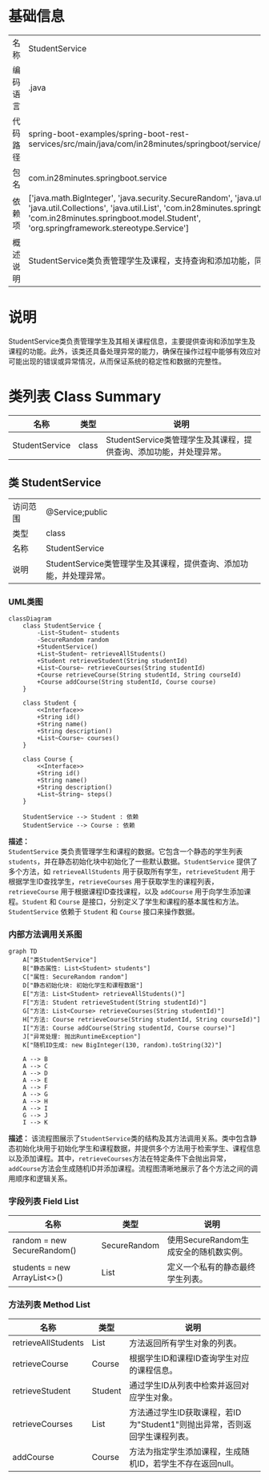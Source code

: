# 基础信息

|      |      |
|------|------|
| 名称 | StudentService |
| 编码语言 | .java |
| 代码路径 | spring-boot-examples/spring-boot-rest-services/src/main/java/com/in28minutes/springboot/service/StudentService.java |
| 包名 | com.in28minutes.springboot.service |
| 依赖项 | ['java.math.BigInteger', 'java.security.SecureRandom', 'java.util.ArrayList', 'java.util.Collections', 'java.util.List', 'com.in28minutes.springboot.model.Course', 'com.in28minutes.springboot.model.Student', 'org.springframework.stereotype.Service'] |
| 概述说明 | StudentService类负责管理学生及课程，支持查询和添加功能，同时处理异常。 |

# 说明

StudentService类负责管理学生及其相关课程信息，主要提供查询和添加学生及课程的功能。此外，该类还具备处理异常的能力，确保在操作过程中能够有效应对可能出现的错误或异常情况，从而保证系统的稳定性和数据的完整性。

# 类列表 Class Summary

| 名称   | 类型  | 说明 |
|-------|------|-------------|
| StudentService | class | StudentService类管理学生及其课程，提供查询、添加功能，并处理异常。 |



## 类 StudentService

|      |      |
|------|------|
| 访问范围 | @Service;public |
| 类型 | class |
| 名称 | StudentService |
| 说明 | StudentService类管理学生及其课程，提供查询、添加功能，并处理异常。 |


### UML类图

```mermaid
classDiagram
    class StudentService {
        -List~Student~ students
        -SecureRandom random
        +StudentService()
        +List~Student~ retrieveAllStudents()
        +Student retrieveStudent(String studentId)
        +List~Course~ retrieveCourses(String studentId)
        +Course retrieveCourse(String studentId, String courseId)
        +Course addCourse(String studentId, Course course)
    }

    class Student {
        <<Interface>>
        +String id()
        +String name()
        +String description()
        +List~Course~ courses()
    }

    class Course {
        <<Interface>>
        +String id()
        +String name()
        +String description()
        +List~String~ steps()
    }

    StudentService --> Student : 依赖
    StudentService --> Course : 依赖
```

**描述：**  
`StudentService` 类负责管理学生和课程的数据。它包含一个静态的学生列表 `students`，并在静态初始化块中初始化了一些默认数据。`StudentService` 提供了多个方法，如 `retrieveAllStudents` 用于获取所有学生，`retrieveStudent` 用于根据学生ID查找学生，`retrieveCourses` 用于获取学生的课程列表，`retrieveCourse` 用于根据课程ID查找课程，以及 `addCourse` 用于向学生添加课程。`Student` 和 `Course` 是接口，分别定义了学生和课程的基本属性和方法。`StudentService` 依赖于 `Student` 和 `Course` 接口来操作数据。


### 内部方法调用关系图

```mermaid
graph TD
    A["类StudentService"]
    B["静态属性: List<Student> students"]
    C["属性: SecureRandom random"]
    D["静态初始化块: 初始化学生和课程数据"]
    E["方法: List<Student> retrieveAllStudents()"]
    F["方法: Student retrieveStudent(String studentId)"]
    G["方法: List<Course> retrieveCourses(String studentId)"]
    H["方法: Course retrieveCourse(String studentId, String courseId)"]
    I["方法: Course addCourse(String studentId, Course course)"]
    J["异常处理: 抛出RuntimeException"]
    K["随机ID生成: new BigInteger(130, random).toString(32)"]

    A --> B
    A --> C
    A --> D
    A --> E
    A --> F
    A --> G
    A --> H
    A --> I
    G --> J
    I --> K
```

**描述：**
该流程图展示了`StudentService`类的结构及其方法调用关系。类中包含静态初始化块用于初始化学生和课程数据，并提供多个方法用于检索学生、课程信息以及添加课程。其中，`retrieveCourses`方法在特定条件下会抛出异常，`addCourse`方法会生成随机ID并添加课程。流程图清晰地展示了各个方法之间的调用顺序和逻辑关系。

### 字段列表 Field List

| 名称  | 类型  | 说明 |
|-------|-------|------|
| random = new SecureRandom() | SecureRandom | 使用SecureRandom生成安全的随机数实例。 |
| students = new ArrayList<>() | List<Student> | 定义一个私有的静态最终学生列表。 |

### 方法列表 Method List

| 名称  | 类型  | 说明 |
|-------|-------|------|
| retrieveAllStudents | List<Student> | 方法返回所有学生对象的列表。 |
| retrieveCourse | Course | 根据学生ID和课程ID查询学生对应的课程信息。 |
| retrieveStudent | Student | 通过学生ID从列表中检索并返回对应学生对象。 |
| retrieveCourses | List<Course> | 方法通过学生ID获取课程，若ID为"Student1"则抛出异常，否则返回学生课程列表。 |
| addCourse | Course | 方法为指定学生添加课程，生成随机ID，若学生不存在返回null。 |





